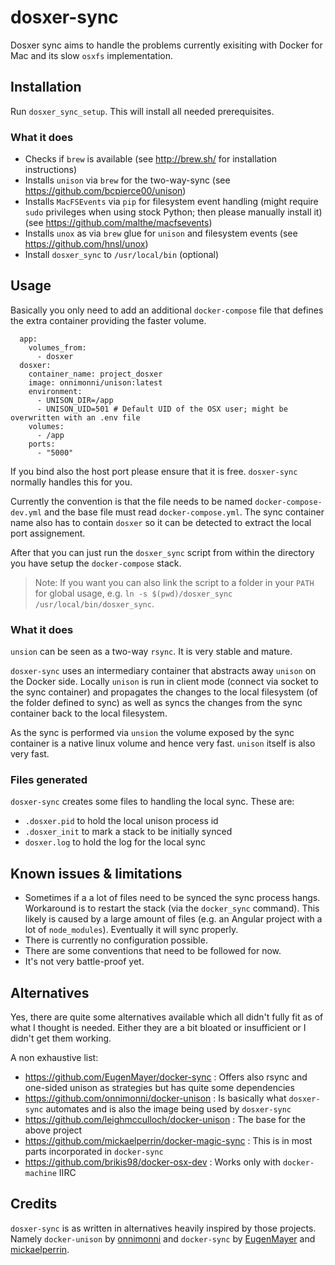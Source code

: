 # dosxer-sync

Dosxer sync aims to handle the problems currently exisiting with Docker for Mac and its slow `osxfs` implementation.

## Installation

Run `dosxer_sync_setup`. This will install all needed prerequisites.

### What it does

* Checks if `brew` is available (see http://brew.sh/ for installation instructions)
* Installs `unison` via `brew` for the two-way-sync (see https://github.com/bcpierce00/unison)
* Installs `MacFSEvents` via `pip` for filesystem event handling (might require `sudo` privileges when using stock Python; then please manually install it) (see https://github.com/malthe/macfsevents)
* Installs `unox` as via `brew` glue for `unison` and filesystem events (see https://github.com/hnsl/unox)
* Install `dosxer_sync` to `/usr/local/bin` (optional)

## Usage

Basically you only need to add an additional `docker-compose` file that defines the extra container providing the faster volume.

```
  app:
    volumes_from:
      - dosxer
  dosxer:
    container_name: project_dosxer
    image: onnimonni/unison:latest
    environment:
      - UNISON_DIR=/app
      - UNISON_UID=501 # Default UID of the OSX user; might be overwritten with an .env file
    volumes:
      - /app
    ports:  
      - "5000"
```

If you bind also the host port please ensure that it is free. `dosxer-sync` normally handles this for you.

Currently the convention is that the file needs to be named `docker-compose-dev.yml` and the base file must read `docker-compose.yml`.
The sync container name also has to contain `dosxer` so it can be detected to extract the local port assignement.

After that you can just run the `dosxer_sync` script from within the directory you have setup the `docker-compose` stack.

>Note: If you want you can also link the script to a folder in your `PATH` for global usage, e.g. `ln -s $(pwd)/dosxer_sync /usr/local/bin/dosxer_sync`.

### What it does

`unsion` can be seen as a two-way `rsync`. It is very stable and mature.

`dosxer-sync` uses an intermediary container that abstracts away `unison` on the Docker side. Locally `unison` is run in client mode (connect via socket to the sync container) and propagates the changes to the local filesystem (of the folder defined to sync) as well as syncs the changes from the sync container back to the local filesystem.

As the sync is performed via `unsion` the volume exposed by the sync container is a native linux volume and hence very fast. `unison` itself is also very fast.

### Files generated

`dosxer-sync` creates some files to handling the local sync. These are:

* `.dosxer.pid` to hold the local unison process id
* `.dosxer_init` to mark a stack to be initially synced
* `dosxer.log` to hold the log for the local sync

## Known issues & limitations

* Sometimes if a a lot of files need to be synced the sync process hangs. Workaround is to restart the stack (via the `docker_sync` command). This likely is caused by a large amount of files (e.g. an Angular project with a lot of `node_modules`). Eventually it will sync properly.
* There is currently no configuration possible.
* There are some conventions that need to be followed for now.
* It's not very battle-proof yet.

## Alternatives

Yes, there are quite some alternatives available which all didn't fully fit as of what I thought is needed. Either they are a bit bloated or insufficient or I didn't get them working.

A non exhaustive list:

* https://github.com/EugenMayer/docker-sync : Offers also rsync and one-sided unison as strategies but has quite some dependencies
* https://github.com/onnimonni/docker-unison : Is basically what `dosxer-sync` automates and is also the image being used by `dosxer-sync`
* https://github.com/leighmcculloch/docker-unison : The base for the above project
* https://github.com/mickaelperrin/docker-magic-sync : This is in most parts incorporated in `docker-sync`
* https://github.com/brikis98/docker-osx-dev : Works only with `docker-machine` IIRC

## Credits

`dosxer-sync` is as written in alternatives heavily inspired by those projects. Namely `docker-unison` by [onnimonni](https://github.com/onnimonni) and `docker-sync` by [EugenMayer](https://github.com/EugenMayer) and [mickaelperrin](https://github.com/mickaelperrin).

